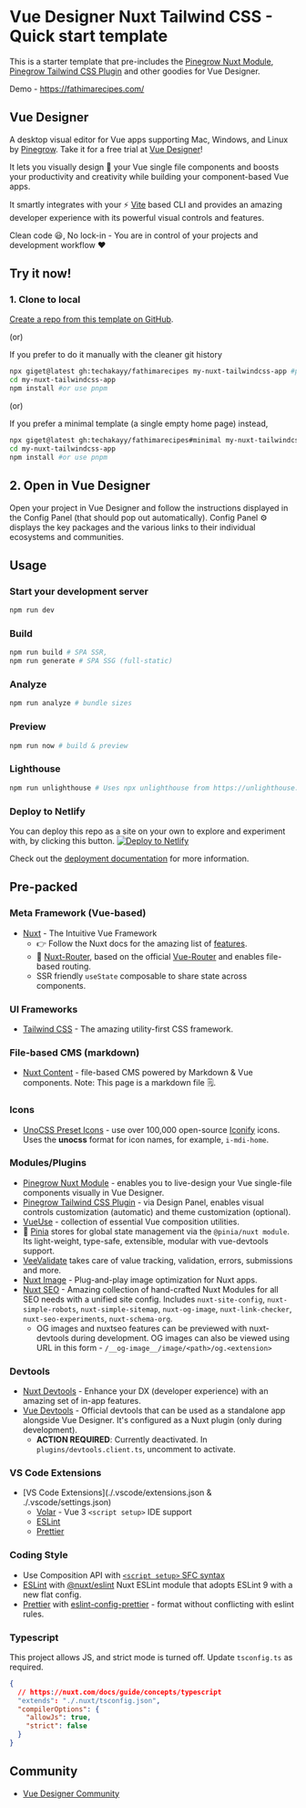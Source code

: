 # Vue Designer Nuxt Tailwind CSS - Quick start template

This is a starter template that pre-includes the [Pinegrow Nuxt Module](https://www.npmjs.com/package/@pinegrow/nuxt-module), [Pinegrow Tailwind CSS Plugin](https://www.npmjs.com/package/@pinegrow/tailwindcss-plugin) and other goodies for Vue Designer.

Demo - https://fathimarecipes.com/

## Vue Designer

A desktop visual editor for Vue apps supporting Mac, Windows, and Linux by [Pinegrow](https://pinegrow.com/). Take it for a free trial at [Vue Designer](https://vuedesigner.com)!

It lets you visually design 🎨 your Vue single file components and boosts your productivity and creativity while building your component-based Vue apps.

It smartly integrates with your ⚡️ [Vite](https://vitejs.dev/) based CLI and provides an amazing developer experience with its powerful visual controls and features.

Clean code 😃, No lock-in - You are in control of your projects and development workflow ❤️

## Try it now!

### 1. Clone to local

[Create a repo from this template on GitHub](https://github.com/techakayy/fathimarecipes/generate).

(or)

If you prefer to do it manually with the cleaner git history

```bash
npx giget@latest gh:techakayy/fathimarecipes my-nuxt-tailwindcss-app #project-name
cd my-nuxt-tailwindcss-app
npm install #or use pnpm
```

(or)

If you prefer a minimal template (a single empty home page) instead,

```bash
npx giget@latest gh:techakayy/fathimarecipes#minimal my-nuxt-tailwindcss-app #project-name
cd my-nuxt-tailwindcss-app
npm install #or use pnpm
```

## 2. Open in Vue Designer

Open your project in Vue Designer and follow the instructions displayed in the Config Panel (that should pop out automatically). Config Panel ⚙️ displays the key packages and the various links to their individual ecosystems and communities.

## Usage

### Start your development server

```bash
npm run dev
```

### Build

```bash
npm run build # SPA SSR,
npm run generate # SPA SSG (full-static)
```

### Analyze

```bash
npm run analyze # bundle sizes
```

### Preview

```bash
npm run now # build & preview
```

### Lighthouse

```bash
npm run unlighthouse # Uses npx unlighthouse from https://unlighthouse.dev/ to run lighthouse on entire site (all pages)
```

### Deploy to Netlify

You can deploy this repo as a site on your own to explore and experiment with, by clicking this button.
[![Deploy to Netlify](https://www.netlify.com/img/deploy/button.svg)](https://app.netlify.com/start/deploy?repository=https://github.com/techakayy/fathimarecipes)

Check out the [deployment documentation](https://nuxt.com/docs/getting-started/deployment) for more information.

## Pre-packed

### Meta Framework (Vue-based)

- [Nuxt](https://nuxt.com/) - The Intuitive Vue Framework
  - 👉 Follow the Nuxt docs for the amazing list of [features](https://nuxt.com/docs/getting-started/introduction).
  - 🚦 [Nuxt-Router](https://nuxt.com/docs/getting-started/routing), based on the official [Vue-Router](https://vuejs.org/guide/introduction.html) and enables file-based routing.
  - SSR friendly `useState` composable to share state across components.

### UI Frameworks

- [Tailwind CSS](https://tailwindcss.com/docs/guides/nuxtjs#3) - The amazing utility-first CSS framework.

### File-based CMS (markdown)

- [Nuxt Content](https://github.com/nuxt/content) - file-based CMS powered by Markdown & Vue components. Note: This page is a markdown file 🗒.

### Icons

- [UnoCSS Preset Icons](https://github.com/unocss/unocss/tree/main/packages/preset-icons/) - use over 100,000 open-source [Iconify](https://iconify.design/) icons. Uses the **unocss** format for icon names, for example, `i-mdi-home`.

### Modules/Plugins

- [Pinegrow Nuxt Module](https://www.npmjs.com/package/@pinegrow/nuxt-module) - enables you to live-design your Vue single-file components visually in Vue Designer.
- [Pinegrow Tailwind CSS Plugin](https://www.npmjs.com/package/@pinegrow/tailwindcss-plugin) - via Design Panel, enables visual controls customization (automatic) and theme customization (optional).
- [VueUse](https://vueuse.org/) - collection of essential Vue composition utilities.
- 🍍 [Pinia](https://pinia.vuejs.org/ssr/nuxt.html) stores for global state management via the `@pinia/nuxt module`. Its light-weight, type-safe, extensible, modular with vue-devtools support.
- [VeeValidate](https://vee-validate.logaretm.com/v4/integrations/nuxt/) takes care of value tracking, validation, errors, submissions and more.
- [Nuxt Image](https://image.nuxt.com/) - Plug-and-play image optimization for Nuxt apps.
- [Nuxt SEO](https://nuxtseo.com/) - Amazing collection of hand-crafted Nuxt Modules for all SEO needs with a unified site config. Includes `nuxt-site-config`, `nuxt-simple-robots`, `nuxt-simple-sitemap`, `nuxt-og-image`, `nuxt-link-checker`, `nuxt-seo-experiments`, `nuxt-schema-org`.
  - OG images and nuxtseo features can be previewed with nuxt-devtools during development. OG images can also be viewed using URL in this form - `/__og-image__/image/<path>/og.<extension>`

### Devtools

- [Nuxt Devtools](https://devtools.nuxtjs.org) - Enhance your DX (developer experience) with an amazing set of in-app features.
- [Vue Devtools](https://devtools.vuejs.org/guide/installation.html#standalone) - Official devtools that can be used as a standalone app alongside Vue Designer. It's configured as a Nuxt plugin (only during development).
  - **ACTION REQUIRED**: Currently deactivated. In `plugins/devtools.client.ts`, uncomment to activate.

### VS Code Extensions

- [VS Code Extensions](./.vscode/extensions.json & ./.vscode/settings.json)
  - [Volar](https://marketplace.visualstudio.com/items?itemName=Vue.volar) - Vue 3 `<script setup>` IDE support
  - [ESLint](https://marketplace.visualstudio.com/items?itemName=dbaeumer.vscode-eslint)
  - [Prettier](https://marketplace.visualstudio.com/items?itemName=esbenp.prettier-vscode)

### Coding Style

- Use Composition API with [`<script setup>` SFC syntax](https://vuejs.org/guide/scaling-up/sfc.html)
- [ESLint](https://eslint.org) with [@nuxt/eslint](https://eslint.nuxt.com/packages/module) Nuxt ESLint module that adopts ESLint 9 with a new flat config.
- [Prettier](https://prettier.io) with [eslint-config-prettier](https://github.com/prettier/eslint-config-prettier) - format without conflicting with eslint rules.

### Typescript

This project allows JS, and strict mode is turned off. Update `tsconfig.ts` as required.

```json
{
  // https://nuxt.com/docs/guide/concepts/typescript
  "extends": "./.nuxt/tsconfig.json",
  "compilerOptions": {
    "allowJs": true,
    "strict": false
  }
}
```

## Community

- [Vue Designer Community](https://discord.gg/BYp45Nnu5T)
